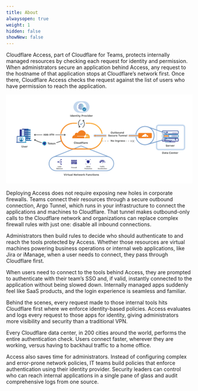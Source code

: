 ```yaml
---
title: About
alwaysopen: true
weight: 1
hidden: false
showNew: false
---
```


Cloudflare Access, part of Cloudflare for Teams, protects internally managed resources by checking each request for identity and permission. When administrators secure an application behind Access, any request to the hostname of that application stops at Cloudflare’s network first. Once there, Cloudflare Access checks the request against the list of users who have permission to reach the application.

![Access Generic](../static/summary/network-diagram.png)

Deploying Access does not require exposing new holes in corporate firewalls. Teams connect their resources through a secure outbound connection, Argo Tunnel, which runs in your infrastructure to connect the applications and machines to Cloudflare. That tunnel makes outbound-only calls to the Cloudflare network and organizations can replace complex firewall rules with just one: disable all inbound connections.

Administrators then build rules to decide who should authenticate to and reach the tools protected by Access. Whether those resources are virtual machines powering business operations or internal web applications, like Jira or iManage, when a user needs to connect, they pass through Cloudflare first.

When users need to connect to the tools behind Access, they are prompted to authenticate with their team’s SSO and, if valid, instantly connected to the application without being slowed down. Internally managed apps suddenly feel like SaaS products, and the login experience is seamless and familiar.

Behind the scenes, every request made to those internal tools hits Cloudflare first where we enforce identity-based policies. Access evaluates and logs every request to those apps for identity, giving administrators more visibility and security than a traditional VPN.

Every Cloudflare data center, in 200 cities around the world, performs the entire authentication check. Users connect faster, wherever they are working, versus having to backhaul traffic to a home office.

Access also saves time for administrators. Instead of configuring complex and error-prone network policies, IT teams build policies that enforce authentication using their identity provider. Security leaders can control who can reach internal applications in a single pane of glass and audit comprehensive logs from one source.
